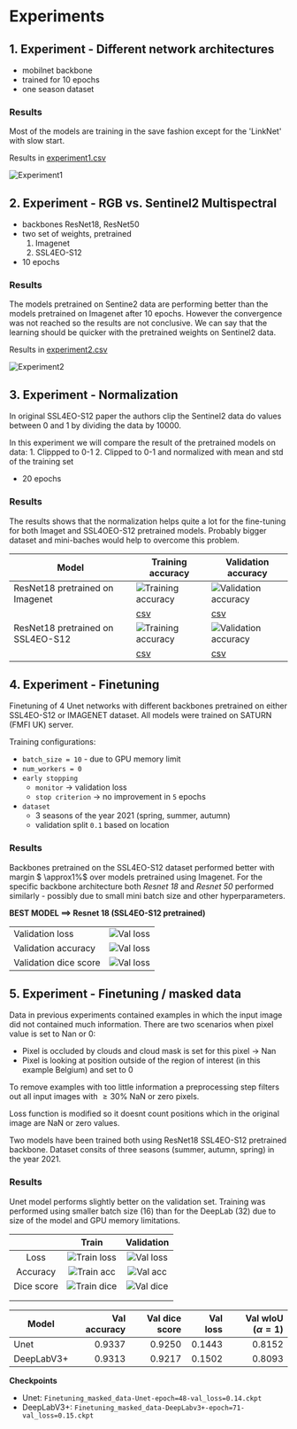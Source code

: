 # Experiments

## 1. Experiment - Different network architectures

- mobilnet backbone
- trained for 10 epochs
- one season dataset

### Results

Most of the models are training in the save fashion except for the 'LinkNet' with slow start.

Results in [experiment1.csv](experiment1.csv)

![Experiment1](experiment1.png)


## 2. Experiment - RGB vs. Sentinel2 Multispectral

- backbones ResNet18, ResNet50 
- two set of weights, pretrained 
    1. Imagenet
    2. SSL4EO-S12
- 10 epochs

### Results

The models pretrained on Sentine2 data are performing better than the models pretrained on Imagenet after 10 epochs. However the convergence was not reached so the results are not conclusive. We can say that the learning should be quicker with the pretrained weights on Sentinel2 data.  

Results in [experiment2.csv](experiment2.csv)

![Experiment2](experiment2.png)



## 3. Experiment - Normalization

In original SSL4EO-S12 paper the authors clip the Sentinel2 data do values between 0 and 1 by dividing the data by 10000.

In this experiment we will compare the result of the pretrained models on data:
    1. Clippped to 0-1
    2. Clipped to 0-1 and normalized with mean and std of the training set

- 20 epochs

### Results

The results shows that the normalization helps quite a lot for the fine-tuning for both Imaget and SSL4OEO-S12 pretrained models. Probably bigger dataset and mini-baches would help to overcome this problem.


| Model | Training accuracy | Validation accuracy |
| ---   | --- | --- |
| ResNet18 pretrained on Imagenet | ![Training accuracy](experiment3_train_acc.png) | ![Validation accuracy](experiment3_val_acc.png) |
|  | [csv](experiment3_train_acc.csv) | [csv](experiment3_val_acc.csv) |
| ResNet18 pretrained on SSL4EO-S12 | ![Training accuracy](experiment3_train_acc_S2.png) | ![Validation accuracy](experiment3_val_acc_S2.png) |
|  | [csv](experiment3_train_acc_S2.csv) | [csv](experiment3_val_acc_S2.csv) |

## 4. Experiment - Finetuning

Finetuning of 4 Unet networks with different backbones pretrained on either SSL4EO-S12 or IMAGENET dataset. All models were trained on SATURN (FMFI UK) server.

Training configurations:
* `batch_size = 10` - due to GPU memory limit
* `num_workers = 0`
* `early stopping`
    * `monitor` -> validation loss
    * `stop criterion` -> no improvement in `5` epochs
* `dataset` 
    * 3 seasons of the year 2021 (spring, summer, autumn)
    * validation split `0.1` based on location

### Results

Backbones pretrained on the SSL4EO-S12 dataset performed better with margin $ \approx1\%$ over models pretrained using Imagenet. For the specific backbone architecture both *Resnet 18* and *Resnet 50* performed similarly - possibly due to small mini batch size and other hyperparameters.

**BEST MODEL ==> Resnet 18 (SSL4EO-S12 pretrained)**

| | |
| --- | --- |
| Validation loss | ![Val loss](finetuned_val_loss.png) |
| Validation accuracy | ![Val loss](finetuned_val_acc.png) |
| Validation dice score | ![Val loss](finetuned_dice_score.png) |


## 5. Experiment - Finetuning / masked data

Data in previous experiments contained examples in which the input image did not contained much information. There are two scenarios when pixel value is set to Nan or 0:
    
- Pixel is occluded by clouds and cloud mask is set for this pixel -> Nan
- Pixel is looking at position outside of the region of interest (in this example Belgium) and set to 0

To remove examples with too little information a preprocessing step filters out all input images with $\geq 30\%$  NaN or zero pixels.

Loss function is modified so it doesnt count positions which in the original image are NaN or zero values.

Two models have been trained both using ResNet18 SSL4EO-S12 pretrained backbone. Dataset consits of three seasons (summer, autumn, spring) in the year 2021.

### Results

Unet model performs slightly better on the validation set. Training was performed using smaller batch size (16) than for the DeepLab (32) due to size of the model and GPU memory limitations.

|            |              Train              |         Validation          |
| :--------: | :-----------------------------: | :-------------------------: |
|    Loss    | ![Train loss](train_loss_2.png) | ![Val loss](val_loss_2.png) |
|  Accuracy  |  ![Train acc](train_acc_2.png)  |  ![Val acc](val_acc2.png)   |
| Dice score | ![Train dice](train_dice_2.png) | ![Val dice](val_dice_2.png) |
|            |                                 |                             |
|            |                                 |                             |


| Model | Val accuracy | Val dice score | Val loss | Val wIoU ($\alpha=1$) |
| --- | ---: | ---: | ---: | ---: | 
| Unet | 0.9337 | 0.9250 | 0.1443 | 0.8152 |
| DeepLabV3+ | 0.9313 | 0.9217 | 0.1502 |  0.8093 |

**Checkpoints**
- Unet:  `Finetuning_masked_data-Unet-epoch=48-val_loss=0.14.ckpt`
- DeepLabV3+: `Finetuning_masked_data-DeepLabv3+-epoch=71-val_loss=0.15.ckpt`


